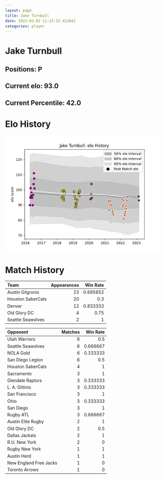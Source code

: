 ```yaml
---  
layout: page  
title: Jake Turnbull  
date: 2023-03-02 11:23:23.421042  
categories: player  
---
```

# Jake Turnbull

## Positions: P

## Current elo: 93.0

## Current Percentile: 42.0

# Elo History


![elo history](history_JakeTurnbull.png)
# Match History


| Team              |   Appearances |   Win Rate |
|:------------------|--------------:|-----------:|
| Austin Gilgronis  |            23 |   0.695652 |
| Houston SaberCats |            20 |   0.3      |
| Denver            |            12 |   0.833333 |
| Old Glory DC      |             4 |   0.75     |
| Seattle Seawolves |             2 |   1        |

| Opponent               |   Matches |   Win Rate |
|:-----------------------|----------:|-----------:|
| Utah Warriors          |         6 |   0.5      |
| Seattle Seawolves      |         6 |   0.666667 |
| NOLA Gold              |         6 |   0.333333 |
| San Diego Legion       |         6 |   0.5      |
| Houston SaberCats      |         4 |   1        |
| Sacramento             |         3 |   1        |
| Glendale Raptors       |         3 |   0.333333 |
| L. A. Giltinis         |         3 |   0.333333 |
| San Francisco          |         3 |   1        |
| Ohio                   |         3 |   0.333333 |
| San Diego              |         3 |   1        |
| Rugby ATL              |         3 |   0.666667 |
| Austin Elite Rugby     |         2 |   1        |
| Old Glory DC           |         2 |   0.5      |
| Dallas Jackals         |         2 |   1        |
| R.U. New York          |         2 |   0        |
| Rugby New York         |         1 |   1        |
| Austin Herd            |         1 |   1        |
| New England Free Jacks |         1 |   0        |
| Toronto Arrows         |         1 |   0        |